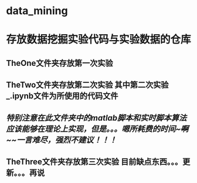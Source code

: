# data_mining
# 存放数据挖掘实验代码与实验数据的仓库
## TheOne文件夹存放第一次实验
## TheTwo文件夹存放第二次实验 其中第二次实验_.ipynb文件为所使用的代码文件  
## *特别注意在此文件夹中的matlab脚本和实时脚本算法应该能够在理论上实现，但是。。。嗯所耗费的时间~~~啊~~~~一言难尽，强烈不建议！！！*
## TheThree文件夹存放第三次实验 目前缺点东西。。。更新。。。再说

